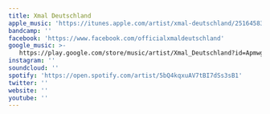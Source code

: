 ```yaml
---
title: Xmal Deutschland
apple_music: 'https://itunes.apple.com/artist/xmal-deutschland/251645837'
bandcamp: ''
facebook: 'https://www.facebook.com/officialxmaldeutschland'
google_music: >-
   https://play.google.com/store/music/artist/Xmal_Deutschland?id=Apmwggc4ubkujxxmpbm27tpm7hu
instagram: ''
soundcloud: ''
spotify: 'https://open.spotify.com/artist/5bQ4kqxuAV7tBI7dSs3sB1'
twitter: ''
website: ''
youtube: ''
---
```

